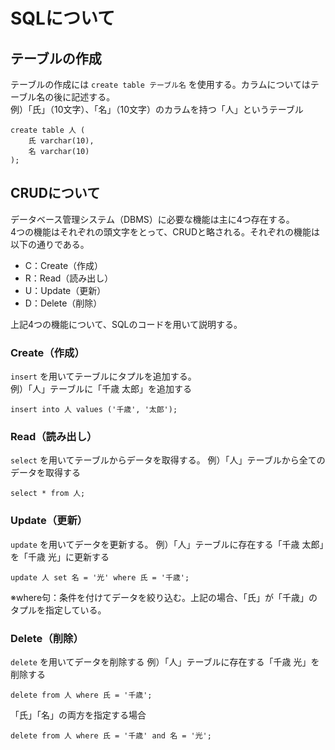 # SQLについて

## テーブルの作成

テーブルの作成には `create table テーブル名` を使用する。カラムについてはテーブル名の後に記述する。  
例）「氏」（10文字）、「名」（10文字）のカラムを持つ「人」というテーブル  

```
create table 人 (
    氏 varchar(10),
    名 varchar(10)
);
```

## CRUDについて

データベース管理システム（DBMS）に必要な機能は主に4つ存在する。  
4つの機能はそれぞれの頭文字をとって、CRUDと略される。それぞれの機能は以下の通りである。  

* C：Create（作成）
* R：Read（読み出し）
* U：Update（更新）
* D：Delete（削除）

上記4つの機能について、SQLのコードを用いて説明する。

### Create（作成）

`insert` を用いてテーブルにタプルを追加する。  
例）「人」テーブルに「千歳 太郎」を追加する
```
insert into 人 values ('千歳', '太郎');
```

### Read（読み出し）

`select` を用いてテーブルからデータを取得する。
例）「人」テーブルから全てのデータを取得する
```
select * from 人;
```

### Update（更新）

`update` を用いてデータを更新する。
例）「人」テーブルに存在する「千歳 太郎」を「千歳 光」に更新する
```
update 人 set 名 = '光' where 氏 = '千歳';
```
※where句：条件を付けてデータを絞り込む。上記の場合、「氏」が「千歳」のタプルを指定している。

### Delete（削除）

`delete` を用いてデータを削除する
例）「人」テーブルに存在する「千歳 光」を削除する
```
delete from 人 where 氏 = '千歳';
```
「氏」「名」の両方を指定する場合
```
delete from 人 where 氏 = '千歳' and 名 = '光';
```
